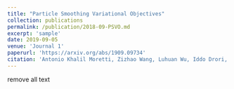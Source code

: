 ```yaml
---
title: "Particle Smoothing Variational Objectives"
collection: publications
permalink: /publication/2018-09-PSVO.md
excerpt: 'sample'
date: 2019-09-05
venue: 'Journal 1'
paperurl: 'https://arxiv.org/abs/1909.09734'
citation: 'Antonio Khalil Moretti, Zizhao Wang, Luhuan Wu, Iddo Drori, Itsik Pe'er.'
---
```

remove all text